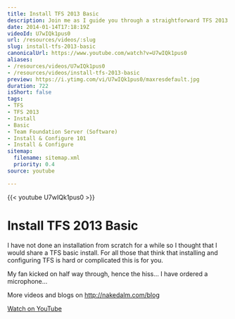 ```yaml
---
title: Install TFS 2013 Basic
description: Join me as I guide you through a straightforward TFS 2013 installation. Perfect for beginners! Apologies for the fan noise—new mic on the way!
date: 2014-01-14T17:18:19Z
videoId: U7wIQk1pus0
url: /resources/videos/:slug
slug: install-tfs-2013-basic
canonicalUrl: https://www.youtube.com/watch?v=U7wIQk1pus0
aliases:
- /resources/videos/U7wIQk1pus0
- /resources/videos/install-tfs-2013-basic
preview: https://i.ytimg.com/vi/U7wIQk1pus0/maxresdefault.jpg
duration: 722
isShort: false
tags:
- TFS
- TFS 2013
- Install
- Basic
- Team Foundation Server (Software)
- Install & Configure 101
- Install & Configure
sitemap:
  filename: sitemap.xml
  priority: 0.4
source: youtube

---
```

{{< youtube U7wIQk1pus0 >}}

# Install TFS 2013 Basic

I have not done an installation from scratch for a while so I thought that I would share a TFS basic install. For all those that think that installing and configuring TFS is hard or complicated this is for you.

My fan kicked on half way through, hence the hiss... I have ordered a microphone...

More videos and blogs on http://nakedalm.com/blog

[Watch on YouTube](https://www.youtube.com/watch?v=U7wIQk1pus0)


